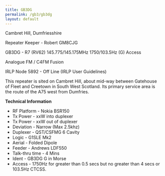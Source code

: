 ```yaml
---
title: GB3DG
permalink: /gb3/gb3dg
layout: default
---
```


Cambret Hill, Dumfriesshire

Repeater Keeper - Robert GM8CJG

GB3DG - R7 (RV62) 145.775/145.175MHz 1750/103.5Hz (G) Access

Analogue FM / C4FM Fusion

IRLP Node 5892 - Off Line
(IRLP User Guidelines)

This repeater is sited on Cambret Hill, about mid-way between Gatehouse of Fleet and Creetown in South West Scotland. Its primary service area is the route of the A75 west from Dumfries.

**Technical Information**

* RF Platform - Nokia BSR150
* Tx Power - xxW into duplexer
* Tx Power - xxW out of duplexer
* Deviation - Narrow (Max 2.5khz)
* Duplexer - QST/CSFMG 6 Cavity
* Logic - G1SLE Mk2
* Aerial - Folded Dipole
* Feeder - Andrews LDF550
* Talk-thru time - 4 Mins
* Ident - GB3DG G in Morse
* Access - 1750Hz for greater than 0.5 secs but no greater than 4 secs or 103.5Hz CTCSS. 
